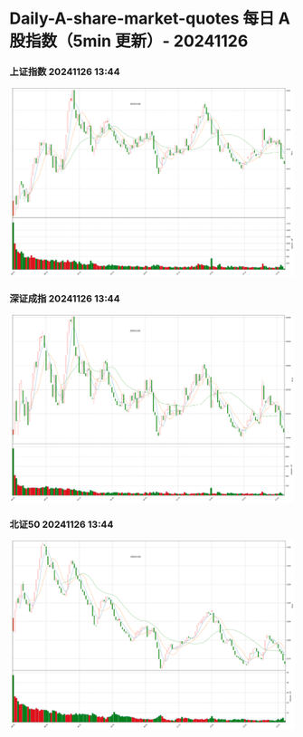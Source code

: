 
# Daily-A-share-market-quotes 每日 A 股指数（5min 更新）- 20241126

### 上证指数 20241126 13:44
![](./fig/2024/11/20241126-sh000001.png)

### 深证成指 20241126 13:44
![](./fig/2024/11/20241126-sz399001.png)

### 北证50 20241126 13:44
![](./fig/2024/11/20241126-bj899050.png)
